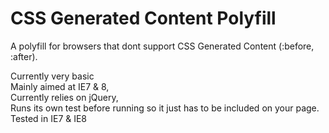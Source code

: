 CSS Generated Content Polyfill
========================

A polyfill for browsers that dont support CSS Generated Content (:before, :after).

Currently very basic <br />
Mainly aimed at IE7 & 8,<br />
Currently relies on jQuery,<br />
Runs its own test before running so it just has to be included on your page. <br />
Tested in IE7 & IE8<br />
 





